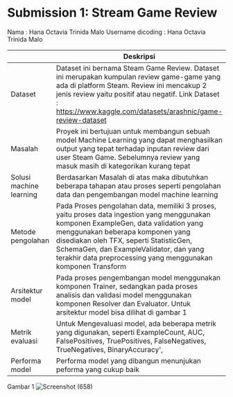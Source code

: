 # Submission 1: Stream Game Review

Nama : Hana Octavia Trinida Malo
Username dicoding : Hana Octavia Trinida Malo


|  | Deskripsi |
| ------ | ------ |
| Dataset | Dataset ini bernama Steam Game Review. Dataset ini merupakan kumpulan review game-game yang ada di platform Steam. Review ini mencakup 2 jenis review yaitu positif atau negatif. Link Dataset : https://www.kaggle.com/datasets/arashnic/game-review-dataset|
| Masalah | Proyek ini bertujuan untuk membangun sebuah model Machine Learning yang dapat menghasilkan output yang tepat terhadap inputan review dari user Steam Game. Sebelumnya review yang masuk masih di kategorikan kurang tepat |
| Solusi machine learning | Berdasarkan Masalah di atas maka dibutuhkan beberapa tahapan atau proses seperti pengolahan data dan pengembangan model machine learning |
| Metode pengolahan | Pada Proses pengolahan data, memiliki 3 proses, yaitu proses data ingestion yang menggunakan komponen ExampleGen, data validation yang menggunakan beberapa komponen yang disediakan oleh TFX, seperti StatisticGen, SchemaGen, dan ExampleValidator, dan yang terakhir data preprocessing yang menggunakan komponen Transform|
| Arsitektur model | Pada proses pengembangan model menggunakan komponen Trainer, sedangkan pada proses analisis dan validasi model menggunakan komponen Resolver dan Evaluator. Untuk arsitektur model bisa dilihat di gambar 1 |
| Metrik evaluasi | Untuk Mengevaluasi model, ada beberapa metrik yang digunakan, seperti   ExampleCount, AUC, FalsePositives, TruePositives, FalseNegatives, TrueNegatives, BinaryAccuracy', |
| Performa model | Performa model yang dibangun menunjukan peforma yang cukup baik |

Gambar 1
![Screenshot (658)](https://user-images.githubusercontent.com/86582130/216260115-7dbd482f-78a5-47b7-99ef-fb8e6c066dd5.png)
